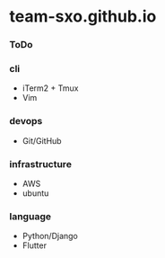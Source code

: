 # team-sxo.github.io

### ToDo


### cli
- iTerm2 + Tmux
- Vim

### devops
- Git/GitHub

### infrastructure
- AWS
- ubuntu

### language
- Python/Django
- Flutter

